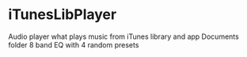 # iTunesLibPlayer

Audio player what plays music from iTunes library and app Documents folder
8 band EQ with 4 random presets

